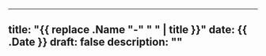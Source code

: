 
---
title: "{{ replace .Name "-" " " | title }}"
date: {{ .Date }}
draft: false
description: ""
---


